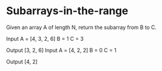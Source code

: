 # Subarrays-in-the-range

Given an array A of length N, return the subarray from B to C.

Input
A = [4, 3, 2, 6]
B = 1
C = 3

Output
[3, 2, 6]
Input
A = [4, 2, 2]
B = 0
C = 1

Output
[4, 2]
